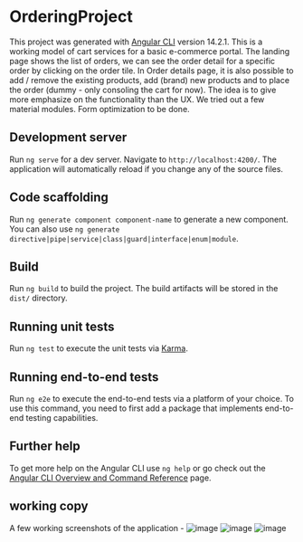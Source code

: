 # OrderingProject

This project was generated with [Angular CLI](https://github.com/angular/angular-cli) version 14.2.1.
This is a working model of cart services for a basic e-commerce portal. The landing page shows the list of orders, we can see the order detail for a specific order by clicking on the order tile. 
In Order details page, it is also possible to add / remove the existing products, add (brand) new products and to place the order (dummy - only consoling the cart for now).
The idea is to give more emphasize on the functionality than the UX. We tried out a few material modules. Form optimization to be done.

## Development server

Run `ng serve` for a dev server. Navigate to `http://localhost:4200/`. The application will automatically reload if you change any of the source files.

## Code scaffolding

Run `ng generate component component-name` to generate a new component. You can also use `ng generate directive|pipe|service|class|guard|interface|enum|module`.

## Build

Run `ng build` to build the project. The build artifacts will be stored in the `dist/` directory.

## Running unit tests

Run `ng test` to execute the unit tests via [Karma](https://karma-runner.github.io).

## Running end-to-end tests

Run `ng e2e` to execute the end-to-end tests via a platform of your choice. To use this command, you need to first add a package that implements end-to-end testing capabilities.

## Further help

To get more help on the Angular CLI use `ng help` or go check out the [Angular CLI Overview and Command Reference](https://angular.io/cli) page.

## working copy
A few working screenshots of the application - 
![image](https://user-images.githubusercontent.com/50908900/229649180-da33bc87-d1c6-4404-bd21-b923ea069b63.png)
![image](https://user-images.githubusercontent.com/50908900/229649241-52532ef7-de83-44e0-a5e8-5a9775059840.png)
![image](https://user-images.githubusercontent.com/50908900/229649334-7ca8e7f7-88bf-43b6-9726-068db9f19500.png)



